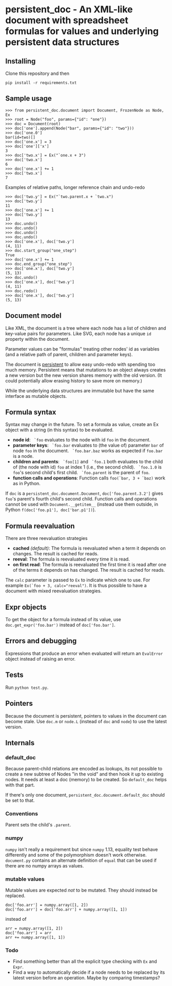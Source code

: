 # persistent_doc - An XML-like document with spreadsheet formulas for values and underlying persistent data structures

## Installing

Clone this repository and then

    pip install -r requirements.txt

## Sample usage

    >>> from persistent_doc.document import Document, FrozenNode as Node, Ex
    >>> root = Node("foo", params={"id": "one"})
    >>> doc = Document(root)
    >>> doc['one'].append(Node("bar", params={"id": "two"}))
    >>> doc['one.0']
    bar(id=two)[]
    >>> doc['one.x'] = 3
    >>> doc['one']['x']
    3
    >>> doc['two.x'] = Ex("`one.x + 3")
    >>> doc['two.x']
    6
    >>> doc['one.x'] += 1
    >>> doc['two.x']
    7

Examples of relative paths, longer reference chain and undo-redo

    >>> doc['two.y'] = Ex("`two.parent.x + `two.x")
    >>> doc['two.y']
    11
    >>> doc['one.x'] += 1
    >>> doc['two.y']
    13
    >>> doc.undo()
    >>> doc.undo()
    >>> doc.undo()
    >>> doc.undo()
    >>> doc['one.x'], doc['two.y']
    (4, 11)
    >>> doc.start_group("one_step")
    True
    >>> doc['one.x'] += 1
    >>> doc.end_group("one_step")
    >>> doc['one.x'], doc['two.y']
    (5, 13)
    >>> doc.undo()
    >>> doc['one.x'], doc['two.y']
    (4, 11)
    >>> doc.redo()
    >>> doc['one.x'], doc['two.y']
    (5, 13)

## Document model

Like XML, the document is a tree where each node has a list of children and key-value pairs for parameters. Like SVG, each node has a unique `id` property within the document.

Parameter values can be "formulas" treating other nodes' id as variables (and a relative path of parent, children and parameter keys).

The document is [persistent](https://en.wikipedia.org/wiki/Persistent_data_structure) to allow easy undo-redo with spending too much memory. Persistent means that mutations to an object always creates a new version but the new version shares memory with the old version. (It could potentially allow erasing history to save more on memory.)

While the underlying data structures are immutable but have the same interface as mutable objects.

## Formula syntax

Syntax may change in the future. To set a formula as value, create an Ex object with a string (in this syntax) to be evaluated.

- **node id**: `` `foo`` evaluates to the node with id `foo` in the document.
- **parameter keys**: `` `foo.bar`` evaluates to (the value of) parameter `bar` of node `foo` in the document. `` `foo.bar.baz`` works as expected if `foo.bar` is a node.
- **children and parents**: `` `foo[1]`` and `` `foo.1`` both evaluates to the child of (the node with id) `foo` at index 1 (i.e., the second child). `` `foo.1.0`` is `foo`'s second child's first child. `` `foo.parent`` is the parent of `foo`.
- **function calls and operations**: Function calls ``foo(`bar, 3 + `baz)`` work as in Python.

If `doc` is a `persistent_doc.document.Document`, ``doc['foo.parent.3.2']`` gives `foo`'s parent's fourth child's second child. Function calls and operations cannot be used with `Document.__getitem__` (instead use them outside, in Python ``f(doc['foo.p1'], doc['bar.p1'])``).

## Formula reevaluation

There are three reevaluation strategies

- **cached** *(default)*: The formula is reevaluated when a term it depends on changes. The result is cached for reads.
- **reeval**: The formula is reevaluated every time it is read.
- **on first read**: The formula is reevaluated the first time it is read after one of the terms it depends on has changed. The result is cached for reads.

The `calc` parameter is passed to `Ex` to indicate which one to use. For example ``Ex(`foo + 3, calc="reeval")``. It is thus possible to have a document with mixed reevaluation strategies.

## Expr objects

To get the object for a formula instead of its value, use `doc.get_expr('foo.bar')` instead of `doc['foo.bar']`.

## Errors and debugging

Expressions that produce an error when evaluated will return an `EvalError` object instead of raising an error.

## Tests

Run `python test.py`.

## Pointers

Because the document is persistent, pointers to values in the document can become stale. Use `doc.m` or `node.L` (instead of `doc` and `node`) to use the latest version.

## Internals

### default_doc

Because parent-child relations are encoded as lookups, its not possible to create a new subtree of Nodes "in the void" and then hook it up to existing nodes. It needs at least a doc (memory) to be created. So `default_doc` helps with that part.

If there's only one document, `persistent_doc.document.default_doc` should be set to that.

### Conventions

Parent sets the child's `.parent`.

### numpy

`numpy` isn't really a requirement but since `numpy` 1.13, equality test behave differently and some of the polymorphism doesn't work otherwise. `document.py` contains an alternate definition of `equal` that can be used if there are no numpy arrays as values.

### mutable values

Mutable values are expected *not* to be mutated. They should instead be replaced.

    doc['foo.arr'] = numpy.array([1, 2])
    doc['foo.arr'] = doc['foo.arr'] + numpy.array([1, 1])

instead of

    arr = numpy.array([1, 2])
    doc['foo.arr'] = arr
    arr += numpy.array([1, 1])

### Todo

- Find something better than all the explicit type checking with `Ex` and `Expr`.
- Find a way to automatically decide if a node needs to be replaced by its latest version before an operation. Maybe by comparing timestamps?
